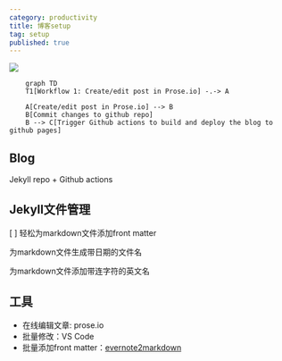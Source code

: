 ```yaml
---
category: productivity
title: 博客setup
tag: setup
published: true
---
```


![](https://i.imgur.com/F4F6esO.png)

```mermaid
    graph TD
    T1[Workflow 1: Create/edit post in Prose.io] -.-> A

    A[Create/edit post in Prose.io] --> B
    B[Commit changes to github repo]
    B --> C[Trigger Github actions to build and deploy the blog to github pages]
```

## Blog

Jekyll repo + Github actions

## Jekyll文件管理

[ ] 轻松为markdown文件添加front matter

为markdown文件生成带日期的文件名

为markdown文件添加带连字符的英文名

## 工具

- 在线编辑文章: prose.io
- 批量修改：VS Code
- 批量添加front matter：[evernote2markdown](https://github.com/goooooouwa/evernote2markdown)
